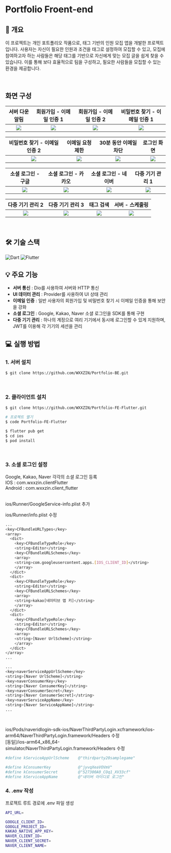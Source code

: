 # Portfolio Froent-end

## 📝 개요

이 프로젝트는 개인 포트폴리오 작품으로, 태그 기반의 인원 모집 앱을 개발한 프로젝트입니다. 사용자는 자신이 필요한 인원과 조건을 태그로 설정하여 모집할 수 있고, 모집에 참여하고자 하는 사람들은 해당 태그를 기반으로 자신에게 맞는 모집 글을 쉽게 찾을 수 있습니다. 이를 통해 보다 효율적으로 팀을 구성하고, 필요한 사람들을 모집할 수 있는 환경을 제공합니다.

<br />

## 화면 구성
|서버 다운 알림|회원가입 - 이메일 인증 1|회원가입 - 이메일 인증 2|비밀번호 찾기 - 이메일 인증 1|
|:---:|:---:|:---:|:---:|
| <img src="https://github.com/user-attachments/assets/67958dc2-a9b3-4d27-bbfb-28a761081695"> | <img src="https://github.com/user-attachments/assets/b407367f-2804-4a08-aa2e-d84acf8a4d92"> | <img src="https://github.com/user-attachments/assets/43164d78-2134-46ab-8cd9-7bcbeec31347"> | <img src="https://github.com/user-attachments/assets/419bec2c-ce11-4a89-85a7-3f521a473743"> |

|비밀번호 찾기 - 이메일 인증 2|이메일 요청 제한|30분 동안 이메일 차단|로그인 화면|
|:---:|:---:|:---:|:---:|
| <img src="https://github.com/user-attachments/assets/4bb43d03-f851-49db-b8bd-503effb2eb98"> | <img src="https://github.com/user-attachments/assets/b928a139-5f62-4235-998b-866eba962511"> | <img src="https://github.com/user-attachments/assets/2a5f07f1-f14d-47d1-8db7-867b76f4ba18"> | <img src="https://github.com/user-attachments/assets/4084c6b5-2236-4868-b35c-57963904d25b"> |

|소셜 로그인 - 구글|소셜 로그인 - 카카오|소셜 로그인 - 네이버|다중 기기 관리 1|
|:---:|:---:|:---:|:---:|
| <img src="https://github.com/user-attachments/assets/58422c43-f5e2-4d9f-ac94-f85bc4366374"> | <img src="https://github.com/user-attachments/assets/231f3720-1d95-41ca-a093-55b1571df4aa"> | <img src="https://github.com/user-attachments/assets/ad0759ad-afc0-41fc-ada6-49bd63f2c0e3"> | <img src="https://github.com/user-attachments/assets/32046820-455b-4753-bad5-728a0a8c4672"> |

|다중 기기 관리 2|다중 기기 관리 3|태그 검색|서버 - 스케줄링|
|:---:|:---:|:---:|:---:|
| <img src="https://github.com/user-attachments/assets/3757ddfb-f6f4-4083-a6a1-c656dd79d51e"> | <img src="https://github.com/user-attachments/assets/e37f157b-9ec2-410e-8192-a0729a740e6c"> | <img src="https://github.com/user-attachments/assets/080c642f-1e7f-4d3f-84c0-0a60c0e8fa6b"> | <img src="https://github.com/user-attachments/assets/09249b93-2132-4ba3-a362-b75d948c4fd5"> |
<br />

## 🛠 기술 스택

![Dart](https://img.shields.io/badge/Dart-0175C2?style=for-the-badge&logo=dart&logoColor=white)
![Flutter](https://img.shields.io/badge/Flutter-02569B?style=for-the-badge&logo=flutter&logoColor=white)

## 💡 주요 기능
- **서버 통신** : Dio를 사용하여 서버와 HTTP 통신
- **UI 데이터 관리** : Provider를 사용하여 UI 상태 관리
- **이메일 인증** : 일반 사용자의 회원가입 및 비밀번호 찾기 시 이메일 인증을 통해 보안을 강화
- **소셜 로그인** : Google, Kakao, Naver 소셜 로그인을 SDK를 통해 구현
- **다중 기기 관리** : 하나의 계정으로 여리 기기에서 동시에 로그인할 수 있게 지원하며, JWT를 이용해 각 기기의 세션을 관리

## 💻 실행 방법

### 1. **서버 설치**  
```bash
$ git clone https://github.com/WXXZIN/Portfolio-BE.git
```

<br />
  
### 2. **클라이언트 설치**

```bash
$ git clone https://github.com/WXXZIN/Portfolio-FE-Flutter.git

# 프로젝트 열기
$ code Portfolio-FE-Flutter

$ flutter pub get
$ cd ios
$ pod install
```

<br />

### 3. **소셜 로그인 설정**
Google, Kakao, Naver 각각의 소셜 로그인 등록<br />
IOS : com.wxxzin.clientFlutter<br />
Android : com.wxxzin.client_flutter<br /><br />

ios/Runner/GoogleService-info.plist 추가<br />

ios/Runner/info.plist 수정
```bash
...
<key>CFBundleURLTypes</key>
<array>
  <dict>
    <key>CFBundleTypeRole</key>
    <string>Editor</string>
    <key>CFBundleURLSchemes</key>
    <array>
    <string>com.googleusercontent.apps.[IOS_CLIENT_ID]</string>
    </array>
  </dict>
  <dict>
    <key>CFBundleTypeRole</key>
    <string>Editor</string>
    <key>CFBundleURLSchemes</key>
    <array>
    <string>kakao[네이티브 앱 키]</string>
    </array>
  </dict>
  <dict>
    <key>CFBundleTypeRole</key>
    <string>Editor</string>
    <key>CFBundleURLSchemes</key>
    <array>
    <string>[Naver UrlScheme]</string>
    </array>
  </dict>
</array>
...

...
<key>naverServiceAppUrlScheme</key>
<string>[Naver UrlScheme]</string>
<key>naverConsumerKey</key>
<string>[Naver ConsumerKey]</string>
<key>naverConsumerSecret</key>
<string>[Naver ConsumerSecret]</string>
<key>naverServiceAppName</key>
<string>[Naver ServiceAppName]</string>
...
```

<br />

ios/Pods/naveridlogin-sdk-ios/NaverThirdPartyLogin.xcframework/ios-arm64/NaverThirdPartyLogin.framework/Headers 수정 <br />
[동일]/ios-arm64_x86_64-simulator/NaverThirdPartyLogin.framework/Headers 수정

```bash
#define kServiceAppUrlScheme    @"thirdparty20samplegame"

#define kConsumerKey            @"jyvqXeaVOVmV"
#define kConsumerSecret         @"527300A0_COq1_XV33cf"
#define kServiceAppName         @"네이버 아이디로 로그인"
```

### 4. **.env 작성**
프로젝트 루트 경로에 .env 파일 생성

```bash
API_URL=

GOOGLE_CLIENT_ID=
GOOGLE_PROJECT_ID=
KAKAO_NATIVE_APP_KEY=
NAVER_CLIENT_ID=
NAVER_CLIENT_SECRET=
NAVER_CLIENT_NAME=
```
